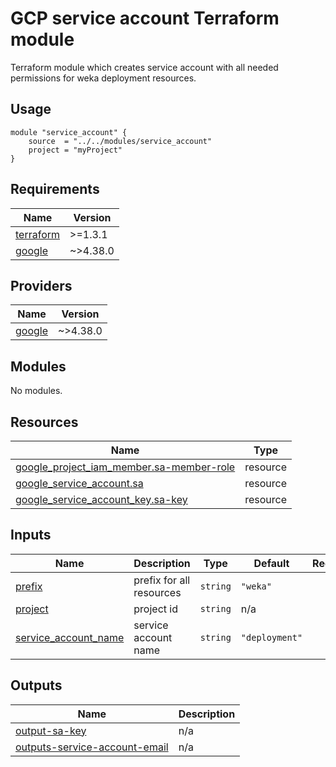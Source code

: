 # GCP service account Terraform module
Terraform module which creates service account with all needed permissions for weka deployment resources.

## Usage
```hcl
module "service_account" {
    source  = "../../modules/service_account"
    project = "myProject"
}
```

<!-- BEGIN_TF_DOCS -->
## Requirements

| Name | Version |
|------|---------|
| <a name="requirement_terraform"></a> [terraform](#requirement\_terraform) | >=1.3.1 |
| <a name="requirement_google"></a> [google](#requirement\_google) | ~>4.38.0 |

## Providers

| Name | Version |
|------|---------|
| <a name="provider_google"></a> [google](#provider\_google) | ~>4.38.0 |

## Modules

No modules.

## Resources

| Name | Type |
|------|------|
| [google_project_iam_member.sa-member-role](https://registry.terraform.io/providers/hashicorp/google/latest/docs/resources/project_iam_member) | resource |
| [google_service_account.sa](https://registry.terraform.io/providers/hashicorp/google/latest/docs/resources/service_account) | resource |
| [google_service_account_key.sa-key](https://registry.terraform.io/providers/hashicorp/google/latest/docs/resources/service_account_key) | resource |

## Inputs

| Name | Description | Type | Default | Required |
|------|-------------|------|---------|:--------:|
| <a name="input_prefix"></a> [prefix](#input\_prefix) | prefix for all resources | `string` | `"weka"` | no |
| <a name="input_project"></a> [project](#input\_project) | project id | `string` | n/a | yes |
| <a name="input_service_account_name"></a> [service\_account\_name](#input\_service\_account\_name) | service account name | `string` | `"deployment"` | no |

## Outputs

| Name | Description |
|------|-------------|
| <a name="output_output-sa-key"></a> [output-sa-key](#output\_output-sa-key) | n/a |
| <a name="output_outputs-service-account-email"></a> [outputs-service-account-email](#output\_outputs-service-account-email) | n/a |
<!-- END_TF_DOCS -->
